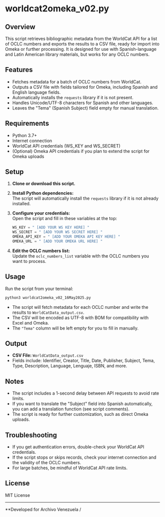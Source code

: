 # worldcat2omeka_v02.py

## Overview

This script retrieves bibliographic metadata from the WorldCat API for a list of OCLC numbers and exports the results to a CSV file, ready for import into Omeka or further processing. It is designed for use with Spanish-language and Latin American library materials, but works for any OCLC numbers.

## Features

- Fetches metadata for a batch of OCLC numbers from WorldCat.
- Outputs a CSV file with fields tailored for Omeka, including Spanish and English language fields.
- Automatically installs the `requests` library if it is not present.
- Handles Unicode/UTF-8 characters for Spanish and other languages.
- Leaves the "Tema" (Spanish Subject) field empty for manual translation.

## Requirements

- Python 3.7+
- Internet connection
- WorldCat API credentials (WS_KEY and WS_SECRET)
- (Optional) Omeka API credentials if you plan to extend the script for Omeka uploads

## Setup

1. **Clone or download this script.**

2. **Install Python dependencies:**  
   The script will automatically install the `requests` library if it is not already installed.

3. **Configure your credentials:**  
   Open the script and fill in these variables at the top:
   ```python
   WS_KEY = " [ADD YOUR WS KEY HERE] "
   WS_SECRET = " [ADD YOUR WS SECRET HERE] "
   OMEKA_API_KEY = " [ADD YOUR OMEKA API KEY HERE] "
   OMEKA_URL = " [ADD YOUR OMEKA URL HERE] "
   ```

4. **Edit the OCLC numbers list:**  
   Update the `oclc_numbers_list` variable with the OCLC numbers you want to process.

## Usage

Run the script from your terminal:

```sh
python3 worldcat2omeka_v02_16May2025.py
```

- The script will fetch metadata for each OCLC number and write the results to `WorldCatData_output.csv`.
- The CSV will be encoded as UTF-8 with BOM for compatibility with Excel and Omeka.
- The `"Tema"` column will be left empty for you to fill in manually.

## Output

- **CSV File:** `WorldCatData_output.csv`
- Fields include: Identifier, Creator, Title, Date, Publisher, Subject, Tema, Type, Description, Language, Lenguaje, ISBN, and more.

## Notes

- The script includes a 1-second delay between API requests to avoid rate limits.
- If you want to translate the "Subject" field into Spanish automatically, you can add a translation function (see script comments).
- The script is ready for further customization, such as direct Omeka uploads.

## Troubleshooting

- If you get authentication errors, double-check your WorldCat API credentials.
- If the script stops or skips records, check your internet connection and the validity of the OCLC numbers.
- For large batches, be mindful of WorldCat API rate limits.

## License

MIT License

---

**Developed for Archivo Venezuela /